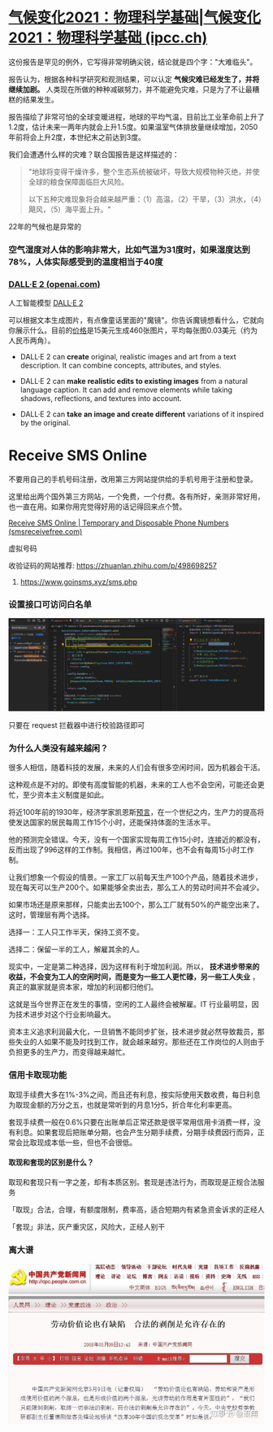 # [气候变化2021：物理科学基础|气候变化2021：物理科学基础 (ipcc.ch)](https://www.ipcc.ch/report/ar6/wg1/)

这份报告是罕见的例外，它写得非常明确尖锐，结论就是四个字："大难临头"。

报告认为，根据各种科学研究和观测结果，可以认定 **气候灾难已经发生了，并将继续加剧。** 人类现在所做的种种减碳努力，并不能避免灾难，只是为了不让最糟糕的结果发生。

报告描绘了非常可怕的全球变暖进程，地球的平均气温，目前比工业革命前上升了1.2度，估计未来一两年内就会上升1.5度。如果温室气体排放量继续增加，2050年前将会上升2度，本世纪末之前达到3度。

我们会遭遇什么样的灾难？联合国报告是这样描述的：

> "地球将变得干燥许多，整个生态系统被破坏，导致大规模物种灭绝，并使全球的粮食保障面临巨大风险。
>
> 以下五种灾难现象将会越来越严重：（1）高温，（2）干旱，（3）洪水，（4）飓风，（5）海平面上升。"

22年的气候也是异常的



### 空气湿度对人体的影响非常大，比如气温为31度时，如果湿度达到78%，人体实际感受到的温度相当于40度



### [DALL·E 2 (openai.com)](https://openai.com/dall-e-2/)

人工智能模型 [DALL·E 2](https://openai.com/dall-e-2/)

可以根据文本生成图片，有点像童话里面的"魔镜"。你告诉魔镜想看什么，它就向你展示什么。目前的[价格](https://www.163.com/dy/article/HCSNPB8F05118HA4.html)是15美元生成460张图片，平均每张图0.03美元（约为人民币两角）。

- DALL·E 2 can **create** original, realistic images and art from a
  text description. It can combine concepts, attributes, and styles.
- DALL·E 2 can **make realistic edits to existing images** from a natural language caption. It can add and remove elements while taking shadows, reflections, and textures into account.

- DALL·E 2 can **take an image and create different**
  variations of it inspired by the original.





# Receive SMS Online

不要用自己的手机号码注册，改用第三方网站提供给的手机号用于注册和登录。

这里给出两个国外第三方网站，一个免费，一个付费。各有所好，亲测非常好用，也一直在用。如果你用完觉得好用的话记得回来点个赞。

[Receive SMS Online | Temporary and Disposable Phone Numbers (smsreceivefree.com)](https://smsreceivefree.com/)

虚拟号码

收验证码的网站推荐: https://zhuanlan.zhihu.com/p/498698257

1. https://www.goinsms.xyz/sms.php



### 设置接口可访问白名单

![image-20220826104736089](./imgs/image-20220826104736089.png)

只要在 request 拦截器中进行校验路径即可



### 为什么人类没有越来越闲？

很多人相信，随着科技的发展，未来的人们会有很多空闲时间，因为机器会干活。

这种观点是不对的。即使有高度智能的机器，未来的工人也不会空闲，可能还会更忙，至少资本主义制度是如此。

将近100年前的1930年，经济学家凯恩斯[预言](https://www.newstatesman.com/2020/08/why-bertrand-russells-argument-idleness-more-relevant-ever)，在一个世纪之内，生产力的提高将使发达国家的居民每周工作15个小时，还能保持体面的生活水平。

他的预测完全错误。今天，没有一个国家实现每周工作15小时，连接近的都没有，反而出现了996这样的工作制。我相信，再过100年，也不会有每周15小时工作制。

让我们想象一个假设的情景。一家工厂以前每天生产100个产品，随着技术进步，现在每天可以生产200个。如果能够全卖出去，那么工人的劳动时间并不会减少。

如果市场还是原来那样，只能卖出去100个，那么工厂就有50%的产能空出来了。这时，管理层有两个选择。

选择一：工人只工作半天，保持工资不变。

选择二：保留一半的工人，解雇其余的人。

现实中，一定是第二种选择，因为这样有利于增加利润。所以， **技术进步带来的收益，不会变为工人的空闲时间，而是变为一些工人更忙碌，另一些工人失业** ，真正的赢家就是资本家，增加的利润都归他们。

这就是当今世界正在发生的事情，空闲的工人最终会被解雇。IT 行业最明显，因为技术进步对这个行业影响最大。

资本主义追求利润最大化，一旦销售不能同步扩张，技术进步就必然导致裁员，那些失业的人如果不能及时找到工作，就会越来越穷。那些还在工作岗位的人则由于负担更多的生产力，而变得越来越忙。





### 信用卡取现功能

取现手续费大多在1%-3%之间，而且还有利息，按实际使用天数收费，每日利息为取现金额的万分之五，也就是常听到的月息1分5，折合年化利率更高。

套现手续费一般在0.6%只要在出账单后正常还款是很平常用信用卡消费一样，没有利息。如果套现后把账单分期，也会产生分期手续费，分期手续费因行而异，正常会比取现成本低一些，但也不会很低。

#### 取现和套现的区别是什么？

取现和套现只有一字之差，却有本质区别。套现是违法行为，而取现是正规合法服务

「取现」合法，合理，有额度限制，费率高，适合短期内有紧急资金诉求的正经人

「套现」非法，灰产重灾区，风险大，正经人别干



### 离大谱

![preview](./imgs/v2-ab658aead2401ffc4766303b68306442.jpeg)
